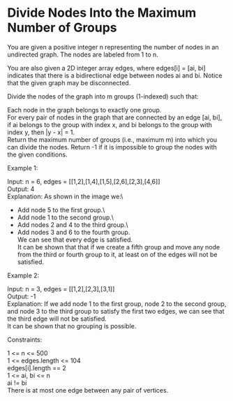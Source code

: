 # Divide Nodes Into the Maximum Number of Groups

You are given a positive integer n representing the number of nodes in an undirected graph. The nodes are labeled from 1 to n.

You are also given a 2D integer array edges, where edges[i] = [ai, bi] indicates that there is a bidirectional edge between nodes ai and bi. Notice that the given graph may be disconnected.

Divide the nodes of the graph into m groups (1-indexed) such that:

Each node in the graph belongs to exactly one group.\
For every pair of nodes in the graph that are connected by an edge [ai, bi], if ai belongs to the group with index x, and bi belongs to the group with index y, then |y - x| = 1.\
Return the maximum number of groups (i.e., maximum m) into which you can divide the nodes. Return -1 if it is impossible to group the nodes with the given conditions.

Example 1:

Input: n = 6, edges = [[1,2],[1,4],[1,5],[2,6],[2,3],[4,6]]\
Output: 4\
Explanation: As shown in the image we:\
- Add node 5 to the first group.\
- Add node 1 to the second group.\
- Add nodes 2 and 4 to the third group.\
- Add nodes 3 and 6 to the fourth group.\
We can see that every edge is satisfied.\
It can be shown that that if we create a fifth group and move any node from the third or fourth group to it, at least on of the edges will not be satisfied.

Example 2:

Input: n = 3, edges = [[1,2],[2,3],[3,1]]\
Output: -1\
Explanation: If we add node 1 to the first group, node 2 to the second group, and node 3 to the third group to satisfy the first two edges, we can see that the third edge will not be satisfied.\
It can be shown that no grouping is possible.

Constraints:

1 <= n <= 500\
1 <= edges.length <= 104\
edges[i].length == 2\
1 <= ai, bi <= n\
ai != bi\
There is at most one edge between any pair of vertices.